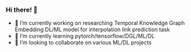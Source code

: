 ### Hi there! 👋
- 🔭 I’m currently working on researching Temporal Knowledge Graph Embedding DL/ML model for interpolation link prediction task
- 🌱 I’m currently learning pytorch/tensorflow/DGL/ML/DL
- 👯 I’m looking to collaborate on various ML/DL projects
<!--
**EJHyun/EJHyun** is a ✨ _special_ ✨ repository because its `README.md` (this file) appears on your GitHub profile.

Here are some ideas to get you started:

- 🔭 I’m currently working on researching Temporal knowledge graph embedding DL/ML model for interpolation link prediction task.
- 🌱 I’m currently learning pytorch/tensorflow/DGL/ML/DL
- 👯 I’m looking to collaborate on various ML/DL projects
- 🤔 I’m looking for help with ...
- 💬 Ask me about ...
- 📫 How to reach me: charles0214@naver.com
- 😄 Pronouns: ...
- ⚡ Fun fact: ...
-->
